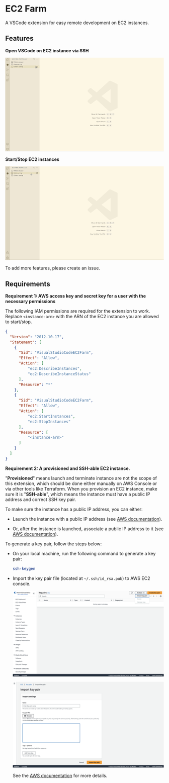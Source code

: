 # EC2 Farm

A VSCode extension for easy remote development on EC2 instances.

## Features

**Open VSCode on EC2 instance via SSH**

![Open VSCode on EC2 instance via SSH](./images/gif1.gif)

**Start/Stop EC2 instances**

![Start/Stop EC2 instances](./images/gif2.gif)

To add more features, please create an issue.

## Requirements

**Requirement 1: AWS access key and secret key for a user with the necessary permissions**

The following IAM permissions are required for the extension to work. Replace `<instance-arn>` with the ARN of the EC2 instance you are allowed to start/stop.

```json
{
  "Version": "2012-10-17",
  "Statement": [
    {
      "Sid": "VisualStudioCodeEC2Farm",
      "Effect": "Allow",
      "Action": [
          "ec2:DescribeInstances",
          "ec2:DescribeInstanceStatus"
      ],
      "Resource": "*"
    },
    {
      "Sid": "VisualStudioCodeEC2Farm",
      "Effect": "Allow",
      "Action": [
          "ec2:StartInstances",
          "ec2:StopInstances"
      ],
      "Resource": [
          "<instance-arn>"
      ]
    }
  ]
}
```

**Requirement 2: A provisioned and SSH-able EC2 instance.**

"**Provisioned**" means launch and terminate instance are not the scope of this extension, which should be done either manually on AWS Console or via other tools like Terraform. When you provision an EC2 instance, make sure it is "**SSH-able**", which means the instance must have a public IP address and correct SSH key pair.

To make sure the instance has a public IP address, you can either:

- Launch the instance with a public IP address (see [AWS documentation](https://docs.aws.amazon.com/AWSEC2/latest/UserGuide/using-instance-addressing.html#concepts-public-addresses)).

- Or, after the instance is launched, associate a public IP address to it (see [AWS documentation](https://docs.aws.amazon.com/AWSEC2/latest/UserGuide/using-instance-addressing.html#concepts-private-addresses)).

To generate a key pair, follow the steps below:

- On your local machine, run the following command to generate a key pair:

  ```bash
  ssh-keygen
  ```

- Import the key pair file (located at `~/.ssh/id_rsa.pub`) to AWS EC2 console.

  ![Import key pair](./images/screenshot-1.png)

  ![Import key pair](./images/screenshot-2.png)

  See the [AWS documentation](https://docs.aws.amazon.com/AWSEC2/latest/UserGuide/ec2-key-pairs.html) for more details.
